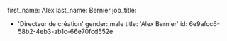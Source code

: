 first_name: Alex
last_name: Bernier
job_title:
  - 'Directeur de création'
gender: male
title: 'Alex Bernier'
id: 6e9afcc6-58b2-4eb3-ab1c-66e70fcd552e
